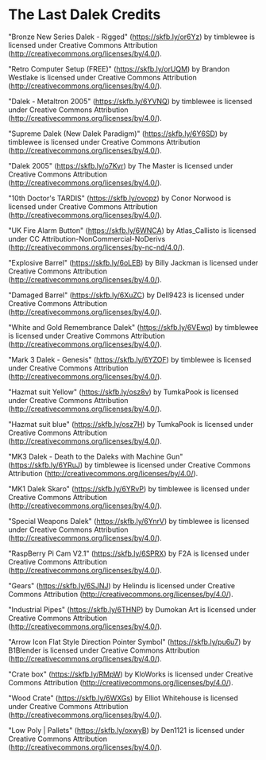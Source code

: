 # The Last Dalek Credits

"Bronze New Series Dalek - Rigged" (https://skfb.ly/or6Yz) by timblewee is licensed under Creative Commons Attribution (http://creativecommons.org/licenses/by/4.0/).

"Retro Computer Setup (FREE)" (https://skfb.ly/orUQM) by Brandon Westlake is licensed under Creative Commons Attribution (http://creativecommons.org/licenses/by/4.0/).

"Dalek - Metaltron 2005" (https://skfb.ly/6YVNQ) by timblewee is licensed under Creative Commons Attribution (http://creativecommons.org/licenses/by/4.0/).

"Supreme Dalek (New Dalek Paradigm)" (https://skfb.ly/6Y6SD) by timblewee is licensed under Creative Commons Attribution (http://creativecommons.org/licenses/by/4.0/).

"Dalek 2005" (https://skfb.ly/o7Kvr) by The Master is licensed under Creative Commons Attribution (http://creativecommons.org/licenses/by/4.0/).

"10th Doctor's TARDIS" (https://skfb.ly/ovopz) by Conor Norwood is licensed under Creative Commons Attribution (http://creativecommons.org/licenses/by/4.0/).

"UK Fire Alarm Button" (https://skfb.ly/6WNCA) by Atlas_Callisto is licensed under CC Attribution-NonCommercial-NoDerivs (http://creativecommons.org/licenses/by-nc-nd/4.0/).

"Explosive Barrel" (https://skfb.ly/6oLEB) by Billy Jackman is licensed under Creative Commons Attribution (http://creativecommons.org/licenses/by/4.0/).

"Damaged Barrel" (https://skfb.ly/6XuZC) by Dell9423 is licensed under Creative Commons Attribution (http://creativecommons.org/licenses/by/4.0/).

"White and Gold Remembrance Dalek" (https://skfb.ly/6VEwq) by timblewee is licensed under Creative Commons Attribution (http://creativecommons.org/licenses/by/4.0/).

"Mark 3 Dalek - Genesis" (https://skfb.ly/6YZOF) by timblewee is licensed under Creative Commons Attribution (http://creativecommons.org/licenses/by/4.0/).

"Hazmat suit Yellow" (https://skfb.ly/osz8v) by TumkaPook is licensed under Creative Commons Attribution (http://creativecommons.org/licenses/by/4.0/).

"Hazmat suit blue" (https://skfb.ly/osz7H) by TumkaPook is licensed under Creative Commons Attribution (http://creativecommons.org/licenses/by/4.0/).

"MK3 Dalek - Death to the Daleks with Machine Gun" (https://skfb.ly/6YRuJ) by timblewee is licensed under Creative Commons Attribution (http://creativecommons.org/licenses/by/4.0/).

"MK1 Dalek Skaro" (https://skfb.ly/6YRvP) by timblewee is licensed under Creative Commons Attribution (http://creativecommons.org/licenses/by/4.0/).

"Special Weapons Dalek" (https://skfb.ly/6YnrV) by timblewee is licensed under Creative Commons Attribution (http://creativecommons.org/licenses/by/4.0/).

"RaspBerry Pi Cam V2.1" (https://skfb.ly/6SPRX) by F2A is licensed under Creative Commons Attribution (http://creativecommons.org/licenses/by/4.0/).

"Gears" (https://skfb.ly/6SJNJ) by Helindu is licensed under Creative Commons Attribution (http://creativecommons.org/licenses/by/4.0/).

"Industrial Pipes" (https://skfb.ly/6THNP) by Dumokan Art is licensed under Creative Commons Attribution (http://creativecommons.org/licenses/by/4.0/).

"Arrow Icon Flat Style Direction Pointer Symbol" (https://skfb.ly/pu6u7) by B1Blender is licensed under Creative Commons Attribution (http://creativecommons.org/licenses/by/4.0/).

"Crate box" (https://skfb.ly/RMpW) by KloWorks is licensed under Creative Commons Attribution (http://creativecommons.org/licenses/by/4.0/).

"Wood Crate" (https://skfb.ly/6WXGs) by Elliot Whitehouse is licensed under Creative Commons Attribution (http://creativecommons.org/licenses/by/4.0/).

"Low Poly | Pallets" (https://skfb.ly/oxwyB) by Den1121 is licensed under Creative Commons Attribution (http://creativecommons.org/licenses/by/4.0/).